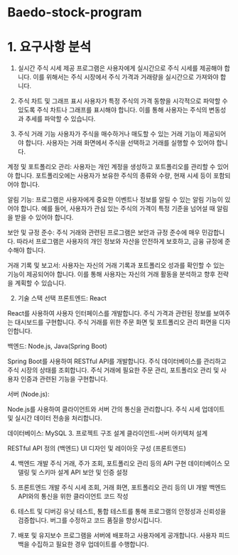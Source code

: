 # Baedo-stock-program

<h1>1. 요구사항 분석</h1>

1) 실시간 주식 시세 제공
   프로그램은 사용자에게 실시간으로 주식 시세를 제공해야 합니다. 이를 위해서는 주식 시장에서 주식 가격과 거래량을 실시간으로 가져와야 합니다.

2) 주식 차트 및 그래프 표시
   사용자가 특정 주식의 가격 동향을 시각적으로 파악할 수 있도록 주식 차트나 그래프를 표시해야 합니다. 이를 통해 사용자는 주식의 변동성과 추세를 파악할 수 있습니다.

3) 주식 거래 기능
   사용자가 주식을 매수하거나 매도할 수 있는 거래 기능이 제공되어야 합니다. 사용자는 거래 화면에서 주식을 선택하고 거래를 실행할 수 있어야 합니다.

계정 및 포트폴리오 관리: 사용자는 개인 계정을 생성하고 포트폴리오를 관리할 수 있어야 합니다. 포트폴리오에는 사용자가 보유한 주식의 종류와 수량, 현재 시세 등이 포함되어야 합니다.

알림 기능: 프로그램은 사용자에게 중요한 이벤트나 정보를 알릴 수 있는 알림 기능이 있어야 합니다. 예를 들어, 사용자가 관심 있는 주식의 가격이 특정 기준을 넘어설 때 알림을 받을 수 있어야 합니다.

보안 및 규정 준수: 주식 거래와 관련된 프로그램은 보안과 규정 준수에 매우 민감합니다. 따라서 프로그램은 사용자의 개인 정보와 자산을 안전하게 보호하고, 금융 규정에 준수해야 합니다.

거래 기록 및 보고서: 사용자는 자신의 거래 기록과 포트폴리오 성과를 확인할 수 있는 기능이 제공되어야 합니다. 이를 통해 사용자는 자신의 거래 활동을 분석하고 향후 전략을 계획할 수 있습니다.


2. 기술 스택 선택
프론트엔드: React

React를 사용하여 사용자 인터페이스를 개발합니다.
주식 가격과 관련된 정보를 보여주는 대시보드를 구현합니다.
주식 거래를 위한 주문 화면 및 포트폴리오 관리 화면을 디자인합니다.

백엔드: Node.js, Java(Spring Boot)

Spring Boot를 사용하여 RESTful API를 개발합니다.
주식 데이터베이스를 관리하고 주식 시장의 상태를 조회합니다.
주식 거래에 필요한 주문 관리, 포트폴리오 관리 및 사용자 인증과 관련된 기능을 구현합니다.

서버 (Node.js):

Node.js를 사용하여 클라이언트와 서버 간의 통신을 관리합니다.
주식 시세 업데이트 및 실시간 데이터 전송을 처리합니다.

데이터베이스: MySQL
3. 프로젝트 구조 설계
클라이언트-서버 아키텍처 설계

RESTful API 정의 (백엔드)
UI 디자인 및 레이아웃 구성 (프론트엔드)

4. 백엔드 개발
주식 거래, 주가 조회, 포트폴리오 관리 등의 API 구현
데이터베이스 모델링 및 스키마 설계
API 보안 및 인증 설정

5. 프론트엔드 개발
주식 시세 조회, 거래 화면, 포트폴리오 관리 등의 UI 개발
백엔드 API와의 통신을 위한 클라이언트 코드 작성

6. 테스트 및 디버깅
유닛 테스트, 통합 테스트를 통해 프로그램의 안정성과 신뢰성을 검증합니다.
버그를 수정하고 코드 품질을 향상시킵니다.

7. 배포 및 유지보수
프로그램을 서버에 배포하고 사용자에게 공개합니다.
사용자 피드백을 수집하고 필요한 경우 업데이트를 수행합니다.
